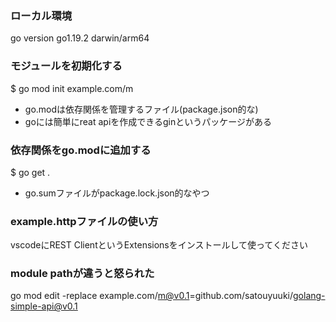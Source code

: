 ### ローカル環境
go version go1.19.2 darwin/arm64

### モジュールを初期化する
$ go mod init example.com/m

- go.modは依存関係を管理するファイル(package.json的な)
- goには簡単にreat apiを作成できるginというパッケージがある

### 依存関係をgo.modに追加する
$ go get .

- go.sumファイルがpackage.lock.json的なやつ

### example.httpファイルの使い方
vscodeにREST ClientというExtensionsをインストールして使ってください

### module pathが違うと怒られた
go mod edit -replace example.com/m@v0.1=github.com/satouyuuki/golang-simple-api@v0.1
